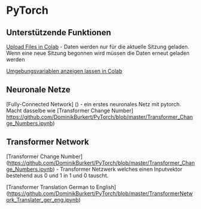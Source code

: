 # PyTorch

## Unterstützende Funktionen

[Upload Files in Colab](https://github.com/DominikBurkert/PyTorch/blob/master/Upload_Files_in_Colab.ipynb) - 
Daten werden nur für die aktuelle Sitzung geladen. Wenn eine neue Sitzung begonnen wird müssen die Daten erneut geladen werden

[Umgebungsvariablen anzeigen lassen in Colab](https://github.com/DominikBurkert/PyTorch/blob/master/Umgebungsvariablen_anzeigen_lassen.ipynb)


## Neuronale Netze

[Fully-Connected Network] () - ein erstes neuronales Netz mit pytorch. Macht dasselbe wie [Transformer Change Number] https://github.com/DominikBurkert/PyTorch/blob/master/Transformer_Change_Numbers.ipynb)

## Transformer Network

[Transformer Change Number] (https://github.com/DominikBurkert/PyTorch/blob/master/Transformer_Change_Numbers.ipynb) - Transformer Netzwerk welches einen Inputvektor bestehend aus 0 und 1 in 1 und 0 tauscht.

[Transformer Translation German to English] (https://github.com/DominikBurkert/PyTorch/blob/master/TransformerNetwork_Translater_ger_eng.ipynb)
